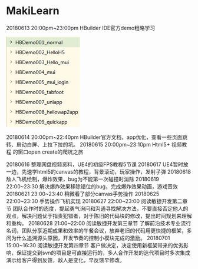 # MakiLearn
20180613 20:00pm~23:00pm  HBuilder IDE官方demo粗略学习

![](README_files/1.jpg)

20180614 20:00pm~22:40pm  HBuilder官方文档，app优化，查看一些页面跳转、启动白屏、上拉下拉的坑。
20180615 20:00pm~23:10pm  Html5+ 视频教程 的窗口open create的爬坑之旅

[](http://www.hcoder.net/course/info_211.html)

[](http://www.hcoder.net/course/info_212.html)

20180616 整理网盘视频资料，UE4的初级FPS教程5节课
20180617 UE4暂时放一边，先速学html5的canvas的教程，背景滚动，玩家操作，发射子弹
20180618 敌人飞机绘制，爆炸效果，bug为不能第一次碰撞时消除
20180619 22:00~23:30 解决爆炸效果移除错位的bug，完成爆炸效果动画，游戏音效
20180621 23:00~23:40 稍微看了部分canvas手势操作
20180625 22:00~23:30 手势操作飞机实现
20180627 22:00~23:00 阅读敏捷开发第二章节 团队合作时的态度，提起勇气询问和沟通寻找解决方法，不要直接否定他人的观点，解决问题优于指责犯错者，对于陈旧的代码块的修改，提出时间规划来理解和重构。
20180628 21:00~22:00 阅读敏捷开发第三章节 了解前沿技术专业流行名词，团队分享近期成果和效率的午餐会议，放弃老旧的代码用更快捷的框架，多问为什么追溯源头原因，开发节奏的控制小模块完成的激励。
20180701 15:00~16:30 阅读敏捷开发第四章节 客户做决定，决定使用新框架带来的优劣影响，保证提交到svn的项目是可直接运行的，多人合作开发的迭代项目时多次集成演示给客户得到反馈，敌人是变化，早反馈早修改。


















